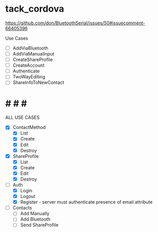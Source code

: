 # tack_cordova


https://github.com/don/BluetoothSerial/issues/50#issuecomment-66405396

Use Cases
- [ ] AddViaBluetooth
- [ ] AddViaManualInput
- [ ] CreateShareProfile
- [ ] CreateAccount
- [ ] Authenticate
- [ ] TwoWayEditing
- [ ] ShareInfoToNewContact

# # # # #

ALL USE CASES

- [X] ContactMethod
  - [X] List
  - [X] Create
  - [X] Edit
  - [X] Destroy

- [X] ShareProfile
  - [X] List
  - [X] Create
  - [X] Edit
  - [X] Destroy

- [ ] Auth
  - [X] Login
  - [X] Logout
  - [X] Register - server must authenticate presence of email attribute

- [ ] Contacts
  - [ ] Add Manually
  - [ ] Add Bluetooth
  - [ ] Send ShareProfile
